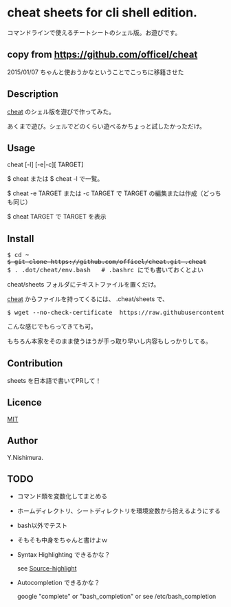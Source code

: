 cheat sheets for cli shell edition.
====

コマンドラインで使えるチートシートのシェル版。お遊びです。

## copy from https://github.com/officel/cheat

2015/01/07 ちゃんと使おうかなということでこっちに移籍させた

## Description

[cheat](https://github.com/chrisallenlane/cheat) のシェル版を遊びで作ってみた。

あくまで遊び。シェルでどのくらい遊べるかちょっと試したかっただけ。

## Usage

cheat [-l] [-e|-c][ TARGET]

$ cheat または $ cheat -l で一覧。 

$ cheat -e TARGET または -c TARGET で TARGET の編集または作成（どっちも同じ）

$ cheat TARGET で TARGET を表示

## Install
<pre>
$ cd ~
<del>$ git clone https://github.com/officel/cheat.git .cheat</del>
$ . .dot/cheat/env.bash   # .bashrc にでも書いておくとよい
</pre>

cheat/sheets フォルダにテキストファイルを置くだけ。

[cheat](https://github.com/chrisallenlane/cheat) からファイルを持ってくるには、 .cheat/sheets で、

<pre>
$ wget --no-check-certificate  https://raw.githubusercontent.com/chrisallenlane/cheat/master/cheat/cheatsheets/git
</pre>

こんな感じでもらってきても可。

もちろん本家をそのまま使うほうが手っ取り早いし内容もしっかりしてる。

## Contribution

sheets を日本語で書いてPRして！

## Licence

[MIT](https://github.com/tcnksm/tool/blob/master/LICENCE)

## Author

Y.Nishimura.


## TODO

* コマンド類を変数化してまとめる

* ホームディレクトリ、シートディレクトリを環境変数から拾えるようにする

* bash以外でテスト

* そもそも中身をちゃんと書けよｗ

* Syntax Highlighting できるかな？

  see [Source-highlight](http://www.gnu.org/software/src-highlite/)

* Autocompletion できるかな？

  google "complete" or "bash_completion" or see /etc/bash_completion
  

